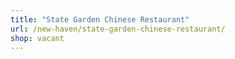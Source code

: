```yaml
---
title: "State Garden Chinese Restaurant"
url: /new-haven/state-garden-chinese-restaurant/
shop: vacant
---
```

